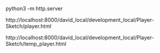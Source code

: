 python3 -m http.server

http://localhost:8000/david_local/development_local/Player-Sketch/player.html

http://localhost:8000/david_local/development_local/Player-Sketch/temp_player.html
